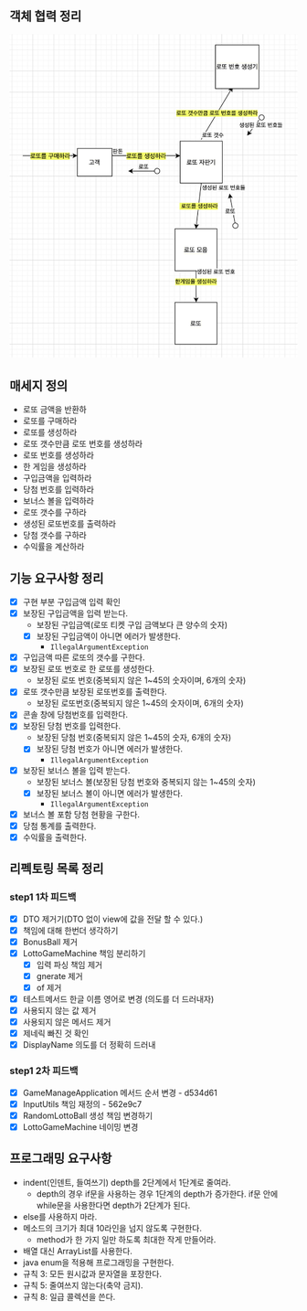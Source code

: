 ## 객체 협력 정리
![객체 협력 정리](../image/객체협력정리.png)


## 매세지 정의 
- 로또 금액을 반환하
- 로또를 구매하라 
- 로또를 생성하라
- 로또 갯수만큼 로또 번호를 생성하라 
- 로또 번호를 생성하라
- 한 게임을 생성하라 
- 구입금액을 입력하라 
- 당첨 번호를 입력하라
- 보너스 볼을 입력하라 
- 로또 갯수를 구하라 
- 생성된 로또번호를 출력하라
- 당첨 갯수를 구하라  
- 수익률을 계산하라 

## 기능 요구사항 정리 
- [x] 구현 부분 구입금액 입력 확인 
- [x] 보장된 구입금액을 입력 받는다.
    - 보장된 구입금액(로또 티켓 구입 금액보다 큰 양수의 숫자)
    - [x] 보장된 구입금액이 아니면 에러가 발생한다. 
        - `IllegalArgumentException`
- [x] 구입금액 따른 로또의 갯수를 구한다.
- [x] 보장된 로또 번호로 한 로또를 생성한다.
    - 보장된 로또 번호(중복되지 않은 1~45의 숫자이며, 6개의 숫자)
- [x] 로또 갯수만큼 보장된 로또번호를 출력한다. 
    - 보장된 로또번호(중복되지 않은 1~45의 숫자이며, 6개의 숫자)
- [x] 콘솔 창에 당첨번호를 입력한다.   
- [x] 보장된 당첨 번호를 입력한다.
    - 보장된 당첨 번호(중복되지 않은 1~45의 숫자, 6개의 숫자)
    - [x] 보장된 당첨 번호가 아니면 에러가 발생한다. 
        - `IllegalArgumentException`
- [x] 보장된 보너스 볼을 입력 받는다. 
    - 보장된 보너스 볼(보장된 당첨 번호와 중복되지 않는 1~45의 숫자)
    - [x] 보장된 보너스 볼이 아니면 에러가 발생한다.
        - `IllegalArgumentException`
- [x] 보너스 볼 포함 당첨 현황을 구한다.   
- [x] 당첨 통계를 출력한다. 
- [x] 수익률을 출력한다.

## 리펙토링 목록 정리
### step1 1차 피드백
- [x] DTO 제거기(DTO 없이 view에 값을 전달 할 수 있다.)
- [x] 책임에 대해 한번더 생각하기
- [x] BonusBall 제거
- [x] LottoGameMachine 책임 분리하기
    - [x] 입력 파싱 책임 제거
    - [x] gnerate 제거
    - [x] of 제거
- [x] 테스트메서드 한글 이름 영어로 변경 (의도를 더 드러내자)
- [x] 사용되지 않는 값 제거
- [x] 사용되지 않은 메서드 제거
- [x] 제네릭 빠진 것 확인
- [x] DisplayName 의도를 더 정확히 드러내

### step1 2차 피드백
- [x] GameManageApplication 메서드 순서 변경 - d534d61
- [x] InputUtils 책임 재정의 - 562e9c7
- [x] RandomLottoBall 생성 책임 변경하기
- [x] LottoGameMachine 네이밍 변경

## 프로그래밍 요구사항
- indent(인덴트, 들여쓰기) depth를 2단계에서 1단계로 줄여라.
    - depth의 경우 if문을 사용하는 경우 1단계의 depth가 증가한다. if문 안에 while문을 사용한다면 depth가 2단계가 된다.
- else를 사용하지 마라.
- 메소드의 크기가 최대 10라인을 넘지 않도록 구현한다.
    - method가 한 가지 일만 하도록 최대한 작게 만들어라.
- 배열 대신 ArrayList를 사용한다.
- java enum을 적용해 프로그래밍을 구현한다.
- 규칙 3: 모든 원시값과 문자열을 포장한다.
- 규칙 5: 줄여쓰지 않는다(축약 금지).
- 규칙 8: 일급 콜렉션을 쓴다.

  